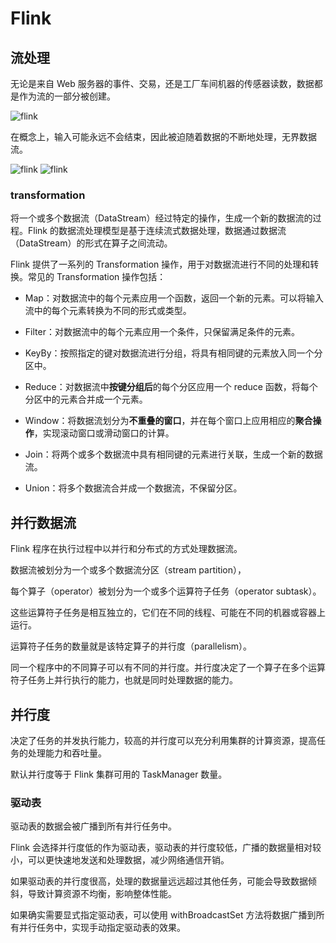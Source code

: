# Flink

## 流处理

无论是来自 Web 服务器的事件、交易，还是工厂车间机器的传感器读数，数据都是作为流的一部分被创建。

![flink](https://jeasyplus.com/flink/stream.png)

在概念上，输入可能永远不会结束，因此被迫随着数据的不断地处理，无界数据流。

![flink](https://jeasyplus.com/flink/program_dataflow.svg)
![flink](https://jeasyplus.com/flink/program_dataflow_1.svg)

### transformation

将一个或多个数据流（DataStream）经过特定的操作，生成一个新的数据流的过程。Flink 的数据流处理模型是基于连续流式数据处理，数据通过数据流（DataStream）的形式在算子之间流动。

Flink 提供了一系列的 Transformation 操作，用于对数据流进行不同的处理和转换。常见的 Transformation 操作包括：

+ Map：对数据流中的每个元素应用一个函数，返回一个新的元素。可以将输入流中的每个元素转换为不同的形式或类型。

+ Filter：对数据流中的每个元素应用一个条件，只保留满足条件的元素。

+ KeyBy：按照指定的键对数据流进行分组，将具有相同键的元素放入同一个分区中。

+ Reduce：对数据流中**按键分组后**的每个分区应用一个 reduce 函数，将每个分区中的元素合并成一个元素。

+ Window：将数据流划分为**不重叠的窗口**，并在每个窗口上应用相应的**聚合操作**，实现滚动窗口或滑动窗口的计算。

+ Join：将两个或多个数据流中具有相同键的元素进行关联，生成一个新的数据流。

+ Union：将多个数据流合并成一个数据流，不保留分区。

## 并行数据流

Flink 程序在执行过程中以并行和分布式的方式处理数据流。

数据流被划分为一个或多个数据流分区（stream partition），

每个算子（operator）被划分为一个或多个运算符子任务（operator subtask）。

这些运算符子任务是相互独立的，它们在不同的线程、可能在不同的机器或容器上运行。

运算符子任务的数量就是该特定算子的并行度（parallelism）。

同一个程序中的不同算子可以有不同的并行度。并行度决定了一个算子在多个运算符子任务上并行执行的能力，也就是同时处理数据的能力。


## 并行度

决定了任务的并发执行能力，较高的并行度可以充分利用集群的计算资源，提高任务的处理能力和吞吐量。

默认并行度等于 Flink 集群可用的 TaskManager 数量。

### 驱动表

驱动表的数据会被广播到所有并行任务中。

Flink 会选择并行度低的作为驱动表，驱动表的并行度较低，广播的数据量相对较小，可以更快速地发送和处理数据，减少网络通信开销。

如果驱动表的并行度很高，处理的数据量远远超过其他任务，可能会导致数据倾斜，导致计算资源不均衡，影响整体性能。

如果确实需要显式指定驱动表，可以使用 withBroadcastSet 方法将数据广播到所有并行任务中，实现手动指定驱动表的效果。








